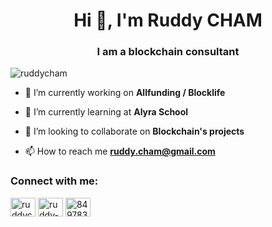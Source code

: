 <h1 align="center">Hi 👋, I'm Ruddy CHAM</h1>
<h3 align="center">I am a blockchain consultant</h3>

<p align="left"> <img src="https://komarev.com/ghpvc/?username=ruddycham&label=Profile%20views&color=0e75b6&style=flat" alt="ruddycham" /> </p>

- 🔭 I’m currently working on **Allfunding / Blocklife**

- 🌱 I’m currently learning at **Alyra School**

- 👯 I’m looking to collaborate on **Blockchain's projects**

- 📫 How to reach me **ruddy.cham@gmail.com**

<h3 align="left">Connect with me:</h3>
<p align="left">
<a href="https://twitter.com/ruddycham" target="blank"><img align="center" src="https://raw.githubusercontent.com/rahuldkjain/github-profile-readme-generator/master/src/images/icons/Social/twitter.svg" alt="ruddycham" height="30" width="40" /></a>
<a href="https://linkedin.com/in/ruddy-cham-3b5984136" target="blank"><img align="center" src="https://raw.githubusercontent.com/rahuldkjain/github-profile-readme-generator/master/src/images/icons/Social/linked-in-alt.svg" alt="ruddy-cham-3b5984136" height="30" width="40" /></a>
<a href="https://discord.gg/849783032332288031" target="blank"><img align="center" src="https://raw.githubusercontent.com/rahuldkjain/github-profile-readme-generator/master/src/images/icons/Social/discord.svg" alt="849783032332288031" height="30" width="40" /></a>
</p>
